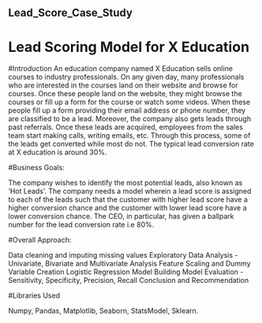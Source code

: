 ## Lead_Score_Case_Study
# Lead Scoring Model for X Education
#Introduction
An education company named X Education sells online courses to industry professionals. On any given day, many professionals who are interested in the courses land on their website and browse for courses. Once these people land on the website, they might browse the courses or fill up a form for the course or watch some videos. When these people fill up a form providing their email address or phone number, they are classified to be a lead. Moreover, the company also gets leads through past referrals. Once these leads are acquired, employees from the sales team start making calls, writing emails, etc. Through this process, some of the leads get converted while most do not. The typical lead conversion rate at X education is around 30%.

#Business Goals:

The company wishes to identify the most potential leads, also known as ‘Hot Leads’. The company needs a model wherein a lead score is assigned to each of the leads such that the customer with higher lead score have a higher conversion chance and the customer with lower lead score have a lower conversion chance. The CEO, in particular, has given a ballpark number for the lead conversion rate i.e 80%.

#Overall Approach:

Data cleaning and imputing missing values
Exploratory Data Analysis - Univariate, Bivariate and Multivariate Analysis
Feature Scaling and Dummy Variable Creation
Logistic Regression Model Building
Model Evaluation - Sensitivity, Specificity, Precision, Recall
Conclusion and Recommendation

#Libraries Used

Numpy,
Pandas,
Matplotlib,
Seaborn,
StatsModel,
Sklearn.
